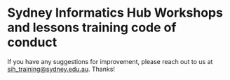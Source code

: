 # Sydney Informatics Hub Workshops and lessons training code of conduct

If you have any suggestions for improvement, please reach out to us at sih_training@sydney.edu.au. Thanks!
